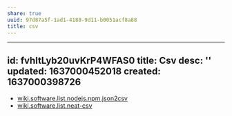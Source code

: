 ```yaml
---
share: true
uuid: 97d87a5f-1ad1-4188-9d11-b0051acf8a88
title: csv
---
```

---
id: fvhItLyb20uvKrP4WFAS0
title: Csv
desc: ''
updated: 1637000452018
created: 1637000398726
---

* [wiki.software.list.nodejs.npm.json2csv](/undefined)
* [wiki.software.list.neat-csv](/undefined)
